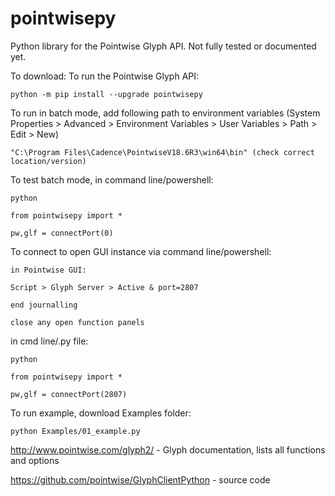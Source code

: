 # pointwisepy

Python library for the Pointwise Glyph API. Not fully tested or documented yet.

To download: 
To run the Pointwise Glyph API:

	python -m pip install --upgrade pointwisepy

To run in batch mode, add following path to environment variables (System Properties > Advanced > Environment Variables > User Variables > Path > Edit > New)
	
 	"C:\Program Files\Cadence\PointwiseV18.6R3\win64\bin" (check correct location/version)
	
To test batch mode, in command line/powershell: 
	
	python
	
 	from pointwisepy import *

	pw,glf = connectPort(0)
	

To connect to open GUI instance via command line/powershell: 

	in Pointwise GUI: 
	
 	Script > Glyph Server > Active & port=2807
	
 	end journalling

 	close any open function panels

in cmd line/.py file:

	python
	
 	from pointwisepy import *

	pw,glf = connectPort(2807)
	
To run example, download Examples folder:

	python Examples/01_example.py







http://www.pointwise.com/glyph2/ - Glyph documentation, lists all functions and options

https://github.com/pointwise/GlyphClientPython - source code
